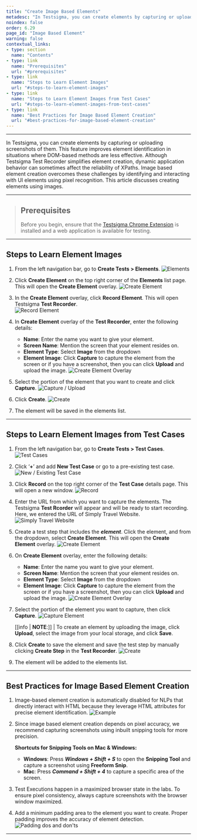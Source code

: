 ```yaml
---
title: "Create Image Based Elements"
metadesc: "In Testsigma, you can create elements by capturing or uploading screenshots | Improve the stability of test execution with image based elements in test cases"
noindex: false
order: 6.29
page_id: "Image Based Element"
warning: false
contextual_links:
- type: section
  name: "Contents"
- type: link
  name: "Prerequisites"
  url: "#prerequisites"
- type: link
  name: "Steps to Learn Element Images"
  url: "#steps-to-learn-element-images"
- type: link
  name: "Steps to Learn Element Images from Test Cases"
  url: "#steps-to-learn-element-images-from-test-cases"
- type: link
  name: "Best Practices for Image Based Element Creation"
  url: "#best-practices-for-image-based-element-creation"
---
```


---

In Testsigma, you can create elements by capturing or uploading screenshots of them. This feature improves element identification in situations where DOM-based methods are less effective. Although Testsigma Test Recorder simplifies element creation, dynamic application behavior can sometimes affect the reliability of XPaths. Image based element creation overcomes these challenges by identifying and interacting with UI elements using pixel recognition. This article discusses creating elements using images.

---

> ## **Prerequisites**
>
>
> Before you begin, ensure that the [Testsigma Chrome Extension](https://testsigma.com/docs/test-step-recorder/install-chrome-extension/) is installed and a web application is available for testing.

---

## **Steps to Learn Element Images**

1. From the left navigation bar, go to **Create Tests > Elements**.
   ![Elements](https://s3.amazonaws.com/static-docs.testsigma.com/new_images/projects/applications/Elements_Navigation_IE.png)

2. Click **Create Element** on the top right corner of the **Elements** list page. This will open the **Create Element** overlay.
   ![Create Element](https://s3.amazonaws.com/static-docs.testsigma.com/new_images/projects/applications/Create_Element_Web_IE.png)

3. In the **Create Element** overlay, click **Record Element**. This will open Testsigma **Test Recorder**.  
   ![Record Element](https://s3.amazonaws.com/static-docs.testsigma.com/new_images/projects/applications/Record_Element_On_Create_Element.png)

4. In **Create Element** overlay of the **Test Recorder**, enter the following details:

   - **Name**: Enter the name you want to give your element.
   - **Screen Name**: Mention the screen that your element resides on.
   - **Element Type**: Select **Image** from the dropdown
   - **Element Image**: Click **Capture** to capture the element from the screen or if you have a screenshot, then you can click **Upload** and upload the image.
     ![Create Element Overlay](https://s3.amazonaws.com/static-docs.testsigma.com/new_images/projects/applications/Capture_Upload_Img_IE.png)

5. Select the portion of the element that you want to create and click **Capture**.
   ![Capture / Upload](https://s3.amazonaws.com/static-docs.testsigma.com/new_images/projects/applications/Capture_Or_Record_Element_IE.png)

6. Click **Create**.
   ![Create](https://s3.amazonaws.com/static-docs.testsigma.com/new_images/projects/applications/Create_Captures_Element_IE.png)

7. The element will be saved in the elements list.

---

## **Steps to Learn Element Images from Test Cases**

1. From the left navigation bar, go to **Create Tests > Test Cases**.
   ![Test Cases](https://s3.amazonaws.com/static-docs.testsigma.com/new_images/projects/applications/Test_Cases_Navigation_IE.png)

2. Click ‘**+**’ and add **New Test Case** or go to a pre-existing test case.
   ![New / Existing Test Case](https://s3.amazonaws.com/static-docs.testsigma.com/new_images/projects/applications/New_Or_Existing_Test.png)
   
3. Click **Record** on the top right corner of the **Test Case** details page. This will open a new window.
   ![Record](https://s3.amazonaws.com/static-docs.testsigma.com/new_images/projects/applications/Record_Element_IE.png)

4. Enter the URL from which you want to capture the elements. The Testsigma **Test Rcorder** will appear and will be ready to start recording. Here, we entered the URL of Simply Travel Website.
   ![Simply Travel Website](https://s3.amazonaws.com/static-docs.testsigma.com/new_images/projects/applications/Simply_Travel_Web.png)

5. Create a test step that includes the ***element***. Click the element, and from the dropdown, select **Create Element**. This will open the **Create Element** overlay.
   ![Create Element](https://s3.amazonaws.com/static-docs.testsigma.com/new_images/projects/applications/Create_Element_Recorder_IE.png)
   
6. On **Create Element** overlay, enter the following details:

   - **Name**: Enter the name you want to give your element.
   - **Screen Name**: Mention the screen that your element resides on.
   - **Element Type**: Select **Image** from the dropdown
   - **Element Image**: Click **Capture** to capture the element from the screen or if you have a screenshot, then you can click **Upload** and upload the image.
     ![Create Element Overlay](https://s3.amazonaws.com/static-docs.testsigma.com/new_images/projects/applications/Capture_Upload_Img_IE.png)


7. Select the portion of the element you want to capture, then click **Capture**.
   ![Capture Element](https://s3.amazonaws.com/static-docs.testsigma.com/new_images/projects/applications/Select_Capture_IE.png)

   [[info | **NOTE**:]]
   | To create an element by uploading the image, click **Upload**, select the image from your local storage, and click **Save**.

8. Click **Create** to save the element and save the test step by manually clicking **Create Step** in the **Test Recorder**.
   ![Create](https://s3.amazonaws.com/static-docs.testsigma.com/new_images/projects/applications/Create_On_Create_Elemen_Overlay.png)
   
9.  The element will be added to the elements list.

---

## **Best Practices for Image Based Element Creation**

1. Image-based element creation is automatically disabled for NLPs that directly interact with HTML because they leverage HTML attributes for precise element identification.
   ![Example](https://s3.amazonaws.com/static-docs.testsigma.com/new_images/projects/applications/Attributes_Disabled_Example.png)

2. Since image based element creation depends on pixel accuracy, we recommend capturing screenshots using inbuilt snipping tools for more precision.
   
   **Shortcuts for Snipping Tools on Mac & Windows:**
    - **Windows**: Press ***Windows + Shift + S*** to open the **Snipping Tool** and capture a screenshot using **Freeform Snip**.
    - **Mac**: Press ***Command + Shift + 4*** to capture a specific area of the screen.

3. Test Executions happen in a maximized browser state in the labs. To ensure pixel consistency, always capture screenshots with the browser window maximized.

4. Add a minimum padding area to the element you want to create. Proper padding improves the accuracy of element detection.
   ![Padding dos and don'ts](https://s3.amazonaws.com/static-docs.testsigma.com/new_images/projects/applications/Dos_donts_padding.png)

---
